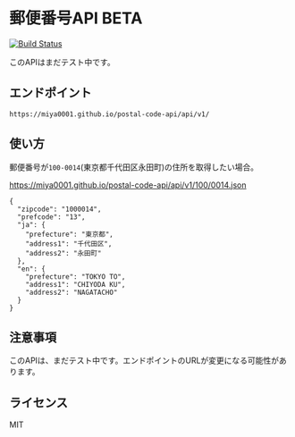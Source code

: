 # 郵便番号API BETA

[![Build Status](https://travis-ci.org/miya0001/postal-code-api.svg?branch=master)](https://travis-ci.org/miya0001/postal-code-api)

このAPIはまだテスト中です。

## エンドポイント

```
https://miya0001.github.io/postal-code-api/api/v1/
```

## 使い方

郵便番号が`100-0014`(東京都千代田区永田町)の住所を取得したい場合。

https://miya0001.github.io/postal-code-api/api/v1/100/0014.json

```
{
  "zipcode": "1000014",
  "prefcode": "13",
  "ja": {
    "prefecture": "東京都",
    "address1": "千代田区",
    "address2": "永田町"
  },
  "en": {
    "prefecture": "TOKYO TO",
    "address1": "CHIYODA KU",
    "address2": "NAGATACHO"
  }
}
```

## 注意事項

このAPIは、まだテスト中です。エンドポイントのURLが変更になる可能性があります。

## ライセンス

MIT
